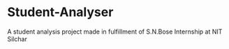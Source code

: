 # Student-Analyser
A student analysis project made in fulfillment of  S.N.Bose Internship at NIT Silchar
